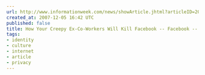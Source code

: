```yaml
---
url: http://www.informationweek.com/news/showArticle.jhtml?articleID=204203573
created_at: 2007-12-05 16:42 UTC
published: false
title: How Your Creepy Ex-Co-Workers Will Kill Facebook -- Facebook -- InformationWeek
tags:
- identity
- culture
- internet
- article
- privacy
---
```



